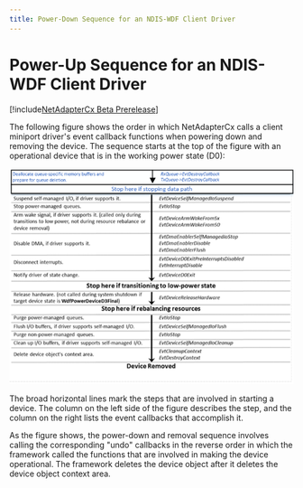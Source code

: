 ```yaml
---
title: Power-Down Sequence for an NDIS-WDF Client Driver
---
```


# Power-Up Sequence for an NDIS-WDF Client Driver

[!include[NetAdapterCx Beta Prerelease](../netcx-beta-prerelease.md)]

The following figure shows the order in which NetAdapterCx calls a client miniport driver's event callback functions when powering down and removing the device. The sequence starts at the top of the figure with an operational device that is in the working power state (D0):

![device enumeration and power-up sequence for NDIS client driver](images/powerdown.png)

The broad horizontal lines mark the steps that are involved in starting a device. The column on the left side of the figure describes the step, and the column on the right lists the event callbacks that accomplish it.

As the figure shows, the power-down and removal sequence involves calling the corresponding "undo" callbacks in the reverse order in which the framework called the functions that are involved in making the device operational. The framework deletes the device object after it deletes the device object context area.
